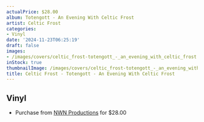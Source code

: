 ```yaml
---
actualPrice: $28.00
album: Totengott - An Evening With Celtic Frost
artist: Celtic Frost
categories:
- Vinyl
date: '2024-11-23T06:25:19'
draft: false
images:
- /images/covers/celtic_frost-totengott_-_an_evening_with_celtic_frost.jpg
inStock: true
thumbnailImage: /images/covers/celtic_frost-totengott_-_an_evening_with_celtic_frost-thumb.jpg
title: Celtic Frost - Totengott - An Evening With Celtic Frost
---
```


## Vinyl
* Purchase from [NWN Productions](http://shop.nwnprod.com/index.php?route=product/product&path=75&product_id=58183&sort=pd.name&order=ASC) for $28.00

